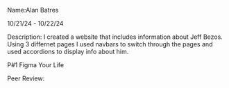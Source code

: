 Name:Alan Batres

10/21/24 - 10/22/24

Description: I created a website that includes information about Jeff Bezos. Using 3 differnet pages I used navbars to switch through the pages and used accordions to display info about him.

P#1 Figma Your Life

Peer Review: 
